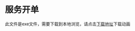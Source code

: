 # 服务开单

此文件是exe文件，需要下载到本地浏览，请点击[下载地址](http://resource.3cwdb.com/kailong-donghua/%E6%9C%8D%E5%8A%A1%E5%BC%80%E5%8D%95.exe)下载动画


